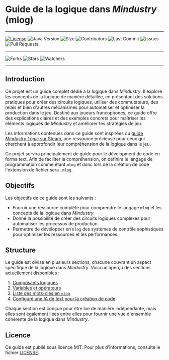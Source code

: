 # Guide de la logique dans *Mindustry* (mlog)


---

[![License](https://img.shields.io/github/license/Redstoneur/mindustry-mlog-guide)](LICENSE)
![Java Version](https://img.shields.io/badge/mlog-1.0-blue)
![Size](https://img.shields.io/github/repo-size/Redstoneur/mindustry-mlog-guide)
![Contributors](https://img.shields.io/github/contributors/Redstoneur/mindustry-mlog-guide)
![Last Commit](https://img.shields.io/github/last-commit/Redstoneur/mindustry-mlog-guide)
![Issues](https://img.shields.io/github/issues/Redstoneur/mindustry-mlog-guide)
![Pull Requests](https://img.shields.io/github/issues-pr/Redstoneur/mindustry-mlog-guide)

[//]: # (![Top Language]&#40;https://img.shields.io/github/languages/top/Redstoneur/mindustry-mlog-guide&#41;)

[//]: # ([![Contributor Covenant]&#40;https://img.shields.io/badge/Contributor%20Covenant-2.1-4baaaa.svg&#41;]&#40;code_of_conduct.md&#41;)

---

![Forks](https://img.shields.io/github/forks/Redstoneur/mindustry-mlog-guide)
![Stars](https://img.shields.io/github/stars/Redstoneur/mindustry-mlog-guide)
![Watchers](https://img.shields.io/github/watchers/Redstoneur/mindustry-mlog-guide)

---

## Introduction

Ce projet est un guide complet dédié à la logique dans *Mindustry*. Il explore les concepts de la logique de manière
détaillée, en présentant des solutions pratiques pour créer des circuits logiques, utiliser des commutateurs, des relais
et bien d'autres mécanismes pour automatiser et optimiser la production dans le jeu. Destiné aux joueurs francophones,
ce guide offre des explications claires et des exemples concrets pour maîtriser les éléments logiques de *Mindustry* et
améliorer tes stratégies de jeu.

Les informations contenues dans ce guide sont inspirées du
[guide *Mindustry Logic* sur Steam](https://steamcommunity.com/sharedfiles/filedetails/?id=2616456371),
une ressource précieuse pour ceux qui cherchent à approfondir leur compréhension de la logique dans le jeu.

Ce projet servira principalement de guide pour le dévelopment de code en forma text. Afin de faciliter la compréhension,
on définira le langage de programmation comme étant `mlog` et donc lors de la création de code l'extension de fichier sera `.mlog`.

## Objectifs

Les objectifs de ce guide sont les suivants :
- Fournir une ressource complète pour comprendre le langage `mlog` et les concepts de la logique dans *Mindustry*.
- Donné la possibilité de créer des circuits logiques complexes pour automatiser les processus de production.
- Permettre de développer en `mlog` des systèmes de contrôle sophistiqués pour optimiser les ressources et les
  performances.

## Structure

Le guide est divisé en plusieurs sections, chacune couvrant un aspect spécifique de la logique dans *Mindustry*. Voici
un aperçu des sections actuellement disponibles :

1. [Composants logiques](sections/composants.md)
2. [Variables et opérateurs](sections/variables-et-operateurs.md)
3. [Liste des mots-clés en `mlog`](sections/mots-cles.md)
4. [Configuré une IA de text pour la création de code](sections/ia.md)

Chaque section est conçue pour être lue de manière indépendante, mais elles sont également liées entre elles pour
fournir une vue d'ensemble cohérente de la logique dans *Mindustry*.

[//]: # (## Contribution)

[//]: # (Ce guide est un projet open-source, ce qui signifie que tu peux contribuer à son amélioration en proposant des)

[//]: # (modifications, des corrections ou des ajouts. Pour en savoir plus sur la manière de contribuer, consulte le fichier)

[//]: # ([CONTRIBUTING]&#40;contributing&#41;.)

## Licence

Ce guide est publié sous licence MIT. Pour plus d'informations, consulte le fichier [LICENSE](LICENSE).

